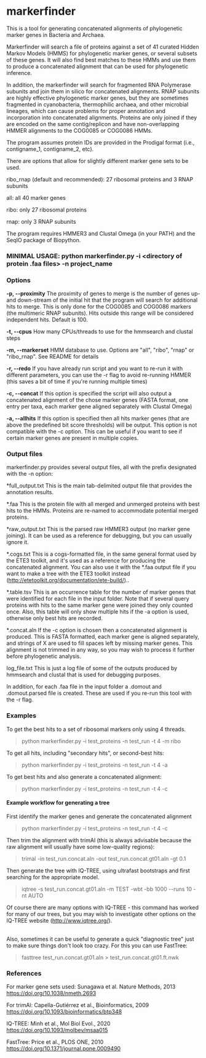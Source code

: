 # markerfinder
This is a tool for generating concatenated alignments of phylogenetic marker genes in Bacteria and Archaea.  

Markerfinder will search a file of proteins against a set of 41 curated Hidden Markov Models (HMMS) for phylogenetic marker genes, or several subsets of these genes. It will also find best matches to these HMMs and use them to produce a concatenated alignment that can be used for phylogenetic inference. 

In addition, the markerfinder will search for fragmented RNA Polymerase subunits and join them in silico for concatenated alignments. RNAP subunits are highly effective phylogenetic marker genes, but they are sometimes fragmented in cyanobacteria, thermophilic archaea, and other microbial lineages, which can cause problems for proper annotation and incorporation into concatenated alignments. Proteins are only joined if they are encoded on the same contig/replicon and have non-overlapping HMMER alignments to the COG0085 or COG0086 HMMs. 

The program assumes protein IDs are provided in the Prodigal format (i.e., contigname_1, contigname_2, etc). 

There are options that allow for slightly different marker gene sets to be used. 

ribo_rnap (default and recommended): 27 ribosomal proteins and 3 RNAP subunits

all: all 40 marker genes

ribo: only 27 ribosomal proteins

rnap: only 3 RNAP subunits

The program requires HMMER3 and Clustal Omega (in your PATH) and the SeqIO package of Biopython. 



### MINIMAL USAGE: python markerfinder.py -i <directory of protein .faa files> -n project_name

### Options

**-p, --proximity**
The proximity of genes to merge is the number of genes up- and down-stream of the initial hit that the program will search for additional hits to merge. This is only done for the COG0085 and COG0086 markers (the multimeric RNAP subunits). Hits outside this range will be considered independent hits. Default is 100.

**-t, --cpus**
How many CPUs/threads to use for the hmmsearch and clustal steps

**-m, --markerset**
HMM database to use. Options are "all", "ribo", "rnap" or "ribo_rnap". See README for details

**-r, --redo**
If you have already run script and you want to re-run it with different parameters, you can use the -r flag to avoid re-running HMMER (this saves a bit of time if you're running multiple times)

**-c, --concat**
If this option is specified the script will also output a concatenated alignment of the chose marker genes (FASTA format, one entry per taxa, each marker gene aligned separately with Clustal Omega)

**-a, --allhits**
If this option is specified then all hits marker genes (that are above the predefined bit score thresholds) will be output. This option is not compatible with the -c option. This can be useful if you want to see if certain marker genes are present in multiple copies. 



### Output files
markerfinder.py provides several output files, all with the prefix designated with the -n option:

*full_output.txt         This is the main tab-delimited output file that provides the annotation results. 

*.faa  This is the protein file with all merged and unmerged proteins with best hits to the HMMs. Proteins are re-named to accommodate potential merged proteins. 

*raw_output.txt          This is the parsed raw HMMER3 output (no marker gene joining). It can be used as a reference for debugging, but you can usually ignore it. 

*.cogs.txt                This is a cogs-formatted file, in the same general format used by the ETE3 toolkit, and it's used as a reference for producing the concatenated alignment. You can also use it with the *.faa output file if you want to make a tree with the ETE3 toolkit instead (http://etetoolkit.org/documentation/ete-build/).. 

*.table.tsv              This is an occurrence table for the number of marker genes that were identified for each file in the input folder. Note that if several query proteins with hits to the same marker gene were joined they only counted once. Also, this table will only show multiple hits if the -a option is used, otherwise only best hits are recorded. 

*.concat.aln           If the -c option is chosen then a concatenated alignment is produced. This is FASTA formatted, each marker gene is aligned separately, and strings of X are used to fill spaces left by missing marker genes. This alignment is not trimmed in any way, so you may wish to process it further before phylogenetic analysis. 

log_file.txt          This is just a log file of some of the outputs produced by hmmsearch and clustal that is used for debugging purposes. 

In addition, for each .faa file in the input folder a .domout and .domout.parsed file is created. These are used if you re-run this tool with the -r flag. 

  
  

### Examples

To get the best hits to a set of ribosomal markers only using 4 threads. 
>python markerfinder.py -i test_proteins -n test_run -t 4 -m ribo

To get all hits, including "secondary hits", or second-best hits:
>python markerfinder.py -i test_proteins -n test_run -t 4 -a

To get best hits and also generate a concatenated alignment: 
>python markerfinder.py -i test_proteins -n test_run -t 4 -c

#### Example workflow for generating a tree
First identify the marker genes and generate the concatenated alignment
> python markerfinder.py -i test_proteins -n test_run -t 4 -c
  
Then trim the alignment with trimAl (this is always advisable because the raw alignment will usually have some low-quality regions):
> trimal -in test_run.concat.aln -out test_run.concat.gt01.aln -gt 0.1
  
Then generate the tree with IQ-TREE, using ultrafast bootstraps and first searching for the appropriate model. 
> iqtree -s test_run.concat.gt01.aln -m TEST -wbt -bb 1000 --runs 10 -nt AUTO
  
Of course there are many options with IQ-TREE - this command has worked for many of our trees, but you may wish to investigate other options on the IQ-TREE website (http://www.iqtree.org/).  

<br/>
Also, sometimes it can be useful to generate a quick "diagnostic tree" just to make sure things don't look too crazy. For this you can use FastTree:
  
>fasttree test_run.concat.gt01.aln > test_run.concat.gt01.ft.nwk
  
  
  
### References

For marker gene sets used: Sunagawa et al. Nature Methods, 2013 https://doi.org/10.1038/nmeth.2693

For trimAl: Capella-Gutiérrez et al., Bioinformatics, 2009 https://doi.org/10.1093/bioinformatics/btp348
  
IQ-TREE: Minh et al., Mol Biol Evol., 2020 https://doi.org/10.1093/molbev/msaa015

FastTree: Price et al., PLOS ONE, 2010  https://doi.org/10.1371/journal.pone.0009490
 
